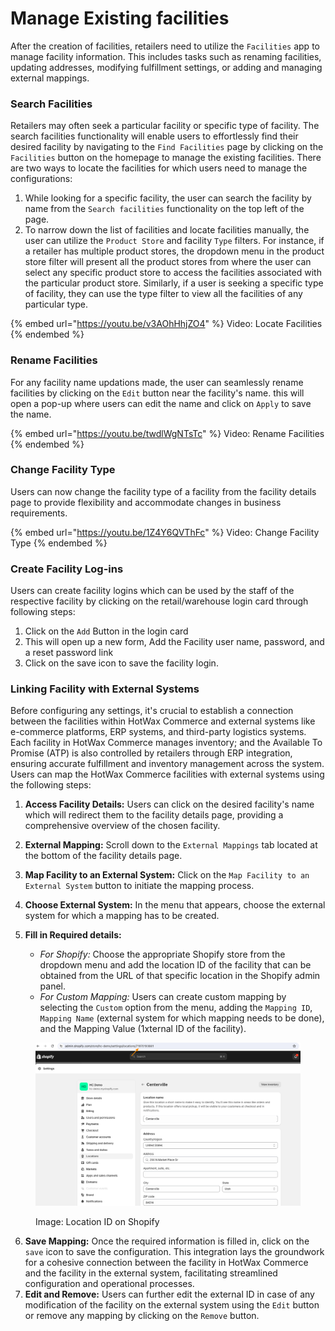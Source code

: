 # Manage Existing facilities

After the creation of facilities, retailers need to utilize the `Facilities` app to manage facility information. This includes tasks such as renaming facilities, updating addresses, modifying fulfillment settings, or adding and managing external mappings.

### Search Facilities

Retailers may often seek a particular facility or specific type of facility. The search facilities functionality will enable users to effortlessly find their desired facility by navigating to the `Find Facilities` page by clicking on the `Facilities` button on the homepage to manage the existing facilities. There are two ways to locate the facilities for which users need to manage the configurations:

1. While looking for a specific facility, the user can search the facility by name from the `Search facilities` functionality on the top left of the page.
2. To narrow down the list of facilities and locate facilities manually, the user can utilize the `Product Store` and facility `Type` filters. For instance, if a retailer has multiple product stores, the dropdown menu in the product store filter will present all the product stores from where the user can select any specific product store to access the facilities associated with the particular product store. Similarly, if a user is seeking a specific type of facility, they can use the type filter to view all the facilities of any particular type.

{% embed url="https://youtu.be/v3AOhHhjZO4" %}
Video: Locate Facilities
{% endembed %}

### Rename Facilities

For any facility name updations made, the user can seamlessly rename facilities by clicking on the `Edit` button near the facility's name. this will open a pop-up where users can edit the name and click on `Apply` to save the name.

{% embed url="https://youtu.be/twdlWgNTsTc" %}
Video: Rename Facilities
{% endembed %}

### Change Facility Type

Users can now change the facility type of a facility from the facility details page to provide flexibility and accommodate changes in business requirements.

{% embed url="https://youtu.be/1Z4Y6QVThFc" %}
Video: Change Facility Type
{% endembed %}

### Create Facility Log-ins

Users can create facility logins which can be used by the staff of the respective facility by clicking on the retail/warehouse login card through following steps:

1. Click on the `Add` Button in the login card
2. This will open up a new form, Add the Facility user name, password, and a reset password link
3. Click on the save icon to save the facility login.

### Linking Facility with External Systems

Before configuring any settings, it's crucial to establish a connection between the facilities within HotWax Commerce and external systems like e-commerce platforms, ERP systems, and third-party logistics systems. Each facility in HotWax Commerce manages inventory; and the Available To Promise (ATP) is also controlled by retailers through ERP integration, ensuring accurate fulfillment and inventory management across the system. Users can map the HotWax Commerce facilities with external systems using the following steps:

1. **Access Facility Details:** Users can click on the desired facility's name which will redirect them to the facility details page, providing a comprehensive overview of the chosen facility.
2. **External Mapping:** Scroll down to the `External Mappings` tab located at the bottom of the facility details page.
3. **Map Facility to an External System:** Click on the `Map Facility to an External System` button to initiate the mapping process.
4. **Choose External System:** In the menu that appears, choose the external system for which a mapping has to be created.
5. **Fill in Required details:**
   
      * _For Shopify:_ Choose the appropriate Shopify store from the dropdown menu and add the location ID of the facility that can be obtained from the URL of that specific location in the Shopify admin panel.
      * _For Custom Mapping:_ Users can create custom mapping by selecting the `Custom` option from the menu, adding the `Mapping ID`, `Mapping Name` (external system for which mapping needs to be done), and the Mapping Value (1xternal ID of the facility).

<figure><img src="../../.gitbook/assets/Screenshot 2024-02-29 at 10.58.39 AM.png" alt=""><figcaption><p>Image: Location ID on Shopify</p></figcaption></figure>

6. **Save Mapping:** Once the required information is filled in, click on the `save` icon to save the configuration. This integration lays the groundwork for a cohesive connection between the facility in HotWax Commerce and the facility in the external system, facilitating streamlined configuration and operational processes.
7. **Edit and Remove:** Users can further edit the external ID in case of any modification of the facility on the external system using the `Edit` button or remove any mapping by clicking on the `Remove` button.
